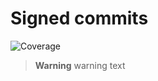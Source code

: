# Signed commits

![Coverage](https://img.shields.io/badge/coverage-77.77%25-green)


> **Warning**
> warning text

